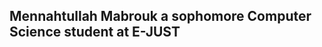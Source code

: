 ## Mennahtullah Mabrouk a sophomore Computer Science student at E-JUST 

<div style="background-image: url('https://i.imgur.com/YJLJZmW.gif'); background-repeat: no-repeat; background-attachment: fixed; background-size: cover; height: 100vh;">
</div>

[![LinkedIn](https://img.shields.io/badge/-LinkedIn-purple?style=for-the-badge&logo=linkedin&logoColor=white)](https://www.linkedin.com/in/mennahtullah-sameh) [![YouTube](https://img.shields.io/badge/-YouTube-purple?style=for-the-badge&logo=youtube)](https://youtube.com/@sepa5794)  [![Telegram](https://img.shields.io/badge/-Telegram-purple?style=for-the-badge&logo=Telegram&logoColor=white)](https://t.me/SEPAchannel)


|        🐍      |
|              |
|                   |
|              |
|                  |
|              |
|                  |
|              |
|                  |
|                  |
|                  |
|                  |
|                  |
|                  |
|                   |
|                  |
|                  |
|                  |
|                   |
|                   |
|                   |
|                   |
|                   |
|                   |

